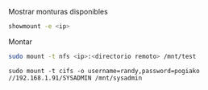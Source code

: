 Mostrar monturas disponibles
```bash
showmount -e <ip>
```
Montar
```bash
sudo mount -t nfs <ip>:<directorio remoto> /mnt/test
```

```
sudo mount -t cifs -o username=randy,password=pogiako //192.168.1.91/SYSADMIN /mnt/sysadmin
```

